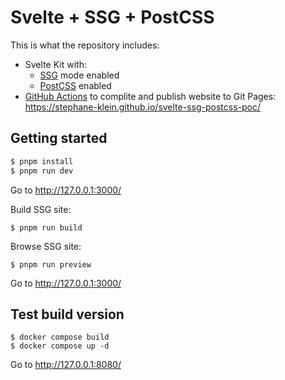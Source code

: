 # Svelte + SSG + PostCSS

This is what the repository includes:

- Svelte Kit with:
  - [SSG](https://kit.svelte.dev/docs/appendix#ssg) mode enabled
  - [PostCSS](https://postcss.org/) enabled
- [GitHub Actions](./github/workflows/build-and-push-to-github-page.yml) to complite and publish website to Git Pages: https://stephane-klein.github.io/svelte-ssg-postcss-poc/

## Getting started

```sh
$ pnpm install
$ pnpm run dev
```

Go to http://127.0.0.1:3000/

Build SSG site:

```
$ pnpm run build
```

Browse SSG site:

```
$ pnpm run preview
```

Go to http://127.0.0.1:3000/


## Test build version

```
$ docker compose build
$ docker compose up -d
```

Go to http://127.0.0.1:8080/
